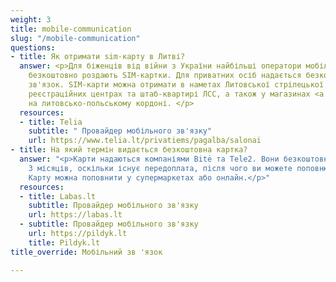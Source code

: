 ```yaml
---
weight: 3
title: mobile-communication
slug: "/mobile-communication"
questions:
- title: Як отримати sim-карту в Литві?
  answer: <p>Для біженців від війни з України найбільші оператори мобільного зв'язку
    безкоштовно роздають SIM-картки. Для приватних осіб надається безкоштовний мобільний
    зв'язок. SIM-карти можна отримати в наметах Литовської стрілецької спілки (ЛСС),
    реєстраційних центрах та штаб-квартирі ЛСС, а також у магазинах <a href="https://www.telia.lt/privatiems/pagalba/salonai">Telia</a>
    на литовсько-польському кордоні. </p>
  resources:
  - title: Telia
    subtitle: " Провайдер мобільного зв'язку"
    url: https://www.telia.lt/privatiems/pagalba/salonai
- title: На який термін видається безкоштовна картка?
  answer: "<p>Карти надаються компаніями Bitė та Tele2. Вони безкоштовні протягом
    3 місяців, оскільки існує передоплата, після чого ви можете поповнювати їх самостійно.
    Карту можна поповнити у супермаркетах або онлайн.</p>"
  resources:
  - title: Labas.lt
    subtitle: Провайдер мобільного зв'язку
    url: https://labas.lt
  - subtitle: Провайдер мобільного зв'язку
    url: https://pildyk.lt
    title: Pildyk.lt
title_override: Мобільний зв 'язок

---
```

